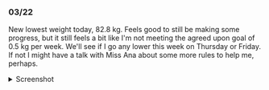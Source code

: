### 03/22
New lowest weight today, 82.8 kg. Feels good to still be making some progress, but it still feels a bit like I'm not meeting the agreed upon goal of 0.5 kg per week. We'll see if I go any lower this week on Thursday or Friday. If not I might have a talk with Miss Ana about some more rules to help me, perhaps.

<details>
	<summary>Screenshot</summary>
	<img src="https://media.discordapp.net/attachments/810551417043419170/1088012747024896020/Screenshot_20230322-091333.png?width=641&height=1390" />
</details>